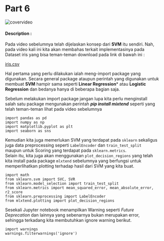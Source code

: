 # Part 6

![covervideo](http://bit.ly/makeaicovervideo)

#### **Description :**

Pada video sebelumnya telah dijelaskan konsep dari **SVM** itu sendiri. Nah, pada video kali ini kita akan membahas terkait implementasinya pada Dataset iris yang bisa teman-teman download pada link di bawah ini :

[iris.csv](https://www.dropbox.com/sh/3escqhuxix16hj2/AACymsRstz7Cd6nxfPKeuZ04a?dl=0&preview=iris.csv)

Hal pertama yang perlu dilakukan ialah meng-import package yang digunakan. Secara general package ataupun perintah yang digunakan untuk membuat **SVM** hampir sama seperti **Linear Regression*** atau **Logistic Regression** dan bedanya hanya di beberapa bagian saja.

Sebelum melakukan import package jangan lupa kita perlu menginstall salah satu package mengunakan perintah **_pip install mixtend_** seperti yang telah teman-teman lihat pada video sebelumnya

```
import pandas as pd
import numpy as np
import matplotlib.pyplot as plt
import seaborn as sns
```
Kemudian kita juga memerlukan SVM yang terdapat pada `sklearn` sekaligus juga data preprocessing seperti `LabelEncoder` dan `train_test_split` maupun untuk Scoring yang terdapat pada `sklearn.metrics`.
<br>
Selain itu, kita juga akan menggunakan `plot_decision_regions` yang telah kita install pada package `mlxtend` sebelumnya yang berfungsi untuk memperlihatkan plotting terhadap hasil dari SVM yang kita buat.
```
import math
from sklearn.svm import SVC, SVR
from sklearn.model_selection import train_test_split
from sklearn.metrics import mean_squared_error, mean_absolute_error, r2_score
from sklearn.preprocessing import LabelEncoder
from mlxtend.plotting import plot_decision_regions
```
Sesekali Jupyter notebook menampilkan Warning seperti _Future Deprecation_ dan lainnya yang sebenarnya bukan merupakan error, sehingga terkadang kita membutuhkan ignore warning berikut.
```
import warnings
warnings.filterwarnings('ignore')
```
